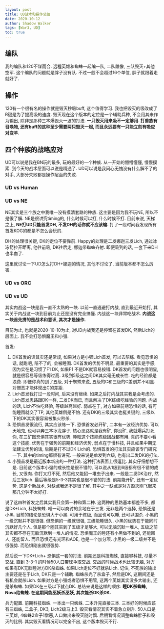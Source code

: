 ```yaml
---
layout: post
title: UD战术和操作总结
date: 2020-10-12
author: Shadow Walker
tags: [War3, UD]
toc: true
---
```


## 编队

我的编队和120不谋而合. 远程英雄和蜘蛛一起编一队, 二队雕像, 三队毁灭+其他空军. 这个编队的问题就是胖子没有队. 不过一般不会超过16个单位, 胖子就跟着走就好了. 

## 操作

120有一个很有名的操作就是毁灭秒吸buff, 这个值得学习.  我也把毁灭的吸改成了R键是为了提高吸的速度.  毁灭现在这个版本的定位是一个辅助兵种, 不会用其来作为输出, 除非是那种三本爆毁灭一波的打法. **一只毁灭用来吸不一定够用. 打兽族有召唤物, 还有buff的这种至少需要两只毁灭一起, 而且永远要有一只能立刻有吸应对变羊.** 

## 四个种族的战略应对

UD可以说是我在BN玩的最多, 玩的最好的一个种族. 从一开始的懵懵懂懂, 慢慢摸索. 到今天的战术层面可以说是精通了. UD可以说是我问心无愧没有什么解不了的对手, 大部分失败都是操作层面的失败. 

### UD vs Human

### UD vs NE

NE其实是三个族之中我唯一没有摸清套路的种族. 这主要是因为我不玩NE, 所以不是很了解. NE是很讲究timing的, 什么时候可以打, 什么时候不打. 目前来说, 天梯之上, **NE打UD只能首发DH, 不发DH的话你就不应该输.** 打了一段时间我发现所有首发KOG的都是不怎么会玩的. 

DH的处理很关键, DK的走位不要靠前. Happy的处理是二发娜迦三发Lich, 通过冰冻箭拉开距离, 他往前吸, DK往后走, 娜迦带蜘蛛齐射. 即便吸到的话, 一套下来DH也半血了. 

这里就讨论一下UD怎么打DH+娜迦的情况, 其他不讨论了, 当前版本都不怎么厉害. 




### UD vs ORC



### UD vs UD

其实内战这一块是我一直不太熟的一块. 以前一直逃避打内战, 直到最近开始打, 其实关于内战这一块到目前为止还是没有完全搞懂. 
内战这一块非常吃战术. **内战这一块首先拼的是战术和意识, 其次才是操作.**

目前为止, 也就是2020-10-10为止, 对UD内战我还是停留在首发DK, 然后Lich的层面上. 我不会打恐惧魔王和小强. 

首发: 

1. DK首发的话其实还是常规, 如果对方是小强Lich首发, 可以去陪练. 看见恐惧的话, 就跑吧, 陪不了的, 会被睡围.  DK首发的优势不明显, 最重要的其实是手感, 因为实在是习惯了F1 DK, 如果F1 不是DK就容易按错. DK首发的问题也很明显, 就是很容易等级练得过高. 3级到5级这之间DK其实毫无成长性. 吃的经验都是浪费. 即便你真的到了五级, 对于蜘蛛来说, 五级的C和三级的C差别并不明显.  对憎恶才能体现出C的差距. 
2. Lich首发我打过一段时间, 后来没有继续. 如果之后打内战其实我是会考虑的. Lich首发思路跟DK一样, 二发DK而已, 而且解决了DK练级吃经验的问题. 内战的话, Lich不怕吃经验, 等级越高越好. 弱点在于, 对方如果前期恐惧的话, 有可能睡围就交了TP, 其他英雄倒是不怕. 还有DK的三级其实也挺关键的, 三级以下的DK其实很容易被集火秒杀. 
3. 恐惧首发很流行, 其实应该练一下. 恐惧首发必开矿, 二本有一波经济优势. 可以天地鬼, 也可以奔三本冰龙胖子, 核心思路就是我有矿, 你没矿, 我就爆兵打死你, 在三矿图恐惧其实很有优势. 睡眠这个技能练级团战都有用. 真的不要小看这个技能. 优势在于强势的前期和经济优势, 弱点在于慢科技, 并且如果中期无法建立优势的话, 后期是打不过DK Lich的.  恐惧首发的打法其实应该专门研究一下. 其中的timing都很有讲究. 一般来说是单发到六级, 也有出二发DK的打法. 
4. 小强首发是最近版本新出的一种打法. 这种打法表面上很逗比. 其实仔细想想不是. 目前这个版本小强的成长性是很不错的, 可以说从1级到6级都有很不错的成长, 又很肉. 你打又打不死, 然后他又能招一堆虫子出来. 一般是二发DK治疗, 然后三发lich. 最后等级是5-3-3其实也是很不错的打法. 前期能开矿, 还有一定优势. 这是个新战术, 对缺点我还不是很了解. 其中之一缺点是对方毁灭刚飞起来那几分钟不太好打. 

说了这四种首发之后其实我只会第一种和第二种. 这两种的思路基本都差不多, 都是DK+Lich, 科技蜘蛛. 唯一可以商讨的余地在于三发. 无非是两个选择,  恐惧还是小黑. 目前的结论是恐惧大于小黑. 可用于练级, 而且也可以睡, 还可以围杀. 小黑的一级沉默并不是很强. 但恐惧的一级就很强, 三级能睡很久. 小黑的优势在于能同时沉默好几个人. 但是那个圈其实到了五级才足够大, 可以无脑沉默一堆人, 五级之前其实都不存在无脑沉默到一堆人的情况. 恐惧魔王的睡还有小黑做不到的, 还能围人, 还能留人. 而且恐惧还有光环和AOE, 也是一个加分项. 小黑的一级二级并不是很强势. 而恐惧刚出就很强势.  

然后说一下DK+Lich+ 恐惧这一套的打法. 前期还是科技蜘蛛, 直接攀科技, 尽量不交战. 直到 3-3-1 的时候50人口带球争取交战. 交战的时候战术也比较无脑, 对方如果有DK无脑睡对方DK杀蜘蛛. 如果Lich走位不好就杀Lich. 记住, 不死族的输出主要还是在于Lich, DK只是一个辅助. 蜘蛛杀光了杀盒子, 然后是DK, 这期间还是有机会就杀Lich. 如果对方是小强或者恐惧不用管, 这两个英雄其实没多大输出, 还是杀蜘蛛. 如果DK在三级以下就点DK. 总结来说是这样的顺序: **睡DK杀蜘蛛, Nova给蜘蛛. 在这期间能巫妖杀巫妖, 其次能杀DK杀DK.**

兵力配置. 前期科技蜘蛛. 一本出一只蜘蛛. 二本升完直接三本. 三本好的时候应该有三蜘蛛, 二盒子, DK3, Lich2级马上3. 毁灭看情况其实不着急立刻升. 50人口是三英雄, 4蜘蛛2盒子1憎恶,人口做出来毁灭随时飘.  后期看情况调整蜘蛛胖子和毁灭的比例. 其实毁灭看情况可以完全不出, 这个版本毁灭不行. 

